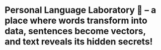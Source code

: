 # Personal Language Laboratory 🔬 – a place where words transform into data, sentences become vectors, and text reveals its hidden secrets!